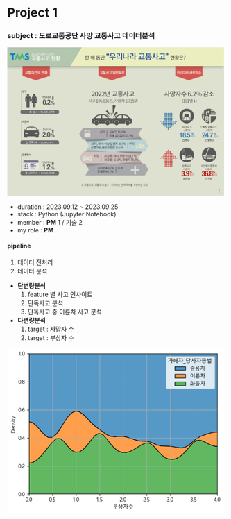 # Project 1

### subject : 도로교통공단 사망 교통사고 데이터분석

<img src='https://github.com/Choe-minsung/project-study/blob/45da0f0a00fff00c11c54ef18a3a60f6aadbd347/P1/TAAS_info.png' width='500'/>

- duration : 2023.09.12 ~ 2023.09.25
- stack : Python (Jupyter Notebook)
- member : **PM** 1 / 기술 2
- my role : **PM**

#### pipeline
1. 데이터 전처리
2. 데이터 분석
- **단변량분석**
    1. feature 별 사고 인사이트
    2. 단독사고 분석
    3. 단독사고 중 이륜차 사고 분석
- **다변량분석**
    1. target : 사망자 수
    2. target : 부상자 수
 
<img src='https://github.com/Choe-minsung/project-study/blob/007b6b36a35c3ed62cd29923b13635f9776bd77f/P1/src/kdeplot.png' width='500'/>
